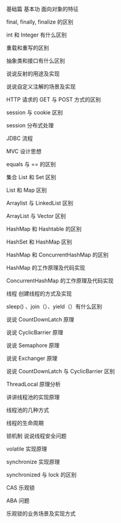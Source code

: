 基础篇
基本功
面向对象的特征

final, finally, finalize 的区别

int 和 Integer 有什么区别

重载和重写的区别

抽象类和接口有什么区别

说说反射的用途及实现

说说自定义注解的场景及实现

HTTP 请求的 GET 与 POST 方式的区别

session 与 cookie 区别

session 分布式处理

JDBC 流程

MVC 设计思想

equals 与 == 的区别

集合
List 和 Set 区别

List 和 Map 区别

Arraylist 与 LinkedList 区别

ArrayList 与 Vector 区别

HashMap 和 Hashtable 的区别

HashSet 和 HashMap 区别

HashMap 和 ConcurrentHashMap 的区别

HashMap 的工作原理及代码实现

ConcurrentHashMap 的工作原理及代码实现

线程
创建线程的方式及实现

sleep() 、join（）、yield（）有什么区别

说说 CountDownLatch 原理

说说 CyclicBarrier 原理

说说 Semaphore 原理

说说 Exchanger 原理

说说 CountDownLatch 与 CyclicBarrier 区别

ThreadLocal 原理分析

讲讲线程池的实现原理

线程池的几种方式

线程的生命周期

锁机制
说说线程安全问题

volatile 实现原理

synchronize 实现原理

synchronized 与 lock 的区别

CAS 乐观锁

ABA 问题

乐观锁的业务场景及实现方式